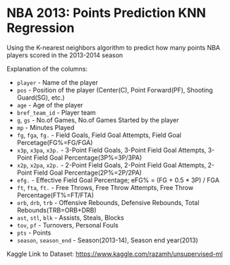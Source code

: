 # NBA 2013: Points Prediction KNN Regression
Using the K-nearest neighbors algorithm to predict how many points NBA players scored in the 2013-2014 season


Explanation of the columns:
* `player` - Name of the player
* `pos` - Position of the player (Center(C), Point Forward(PF), Shooting Guard(SG), etc.)
* `age` - Age of the player
* `bref_team_id` - Player team
* `g`, `gs` - No.of Games, No.of Games Started by the player
* `mp` - Minutes Played
* `fg`, `fga`, `fg.` - Field Goals, Field Goal Attempts, Field Goal Percetage(FG%=FG/FGA)
* `x3p`, `x3pa`, `x3p.` - 3-Point Field Goals, 3-Point Field Goal Attempts, 3-Point Field Goal Percentage(3P%=3P/3PA)
* `x2p`, `x2pa`, `x2p.` - 2-Point Field Goals, 2-Point Field Goal Attempts, 2-Point Field Goal Percentage(2P%=2P/2PA)
* `efg.` - Effective Field Goal Percentage; eFG% = (FG + 0.5 * 3P) / FGA
* `ft`, `fta`, `ft.` - Free Throws, Free Throw Attempts, Free Throw Percentage(FT%=FT/FTA)
* `orb`, `drb`, `trb` - Offensive Rebounds, Defensive Rebounds, Total Rebounds(TRB=ORB+DRB)
* `ast`, `stl`, `blk` - Assists, Steals, Blocks
* `tov`, `pf` - Turnovers, Personal Fouls
* `pts` - Points
* `season`, `season_end` - Season(2013-14), Season end year(2013)


Kaggle Link to Dataset: https://www.kaggle.com/razamh/unsupervised-ml
